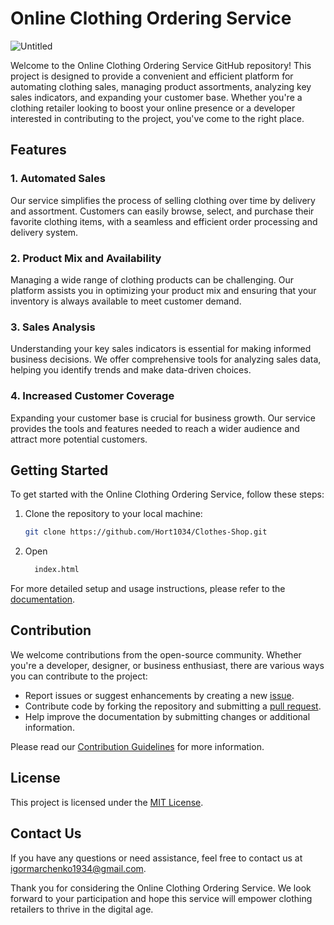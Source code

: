 # Online Clothing Ordering Service

![Untitled](https://github.com/Hort1934/Clothes-Shop/assets/61141309/82bd6370-b948-40a3-8968-95a9f8fa0f15)

Welcome to the Online Clothing Ordering Service GitHub repository! This project is designed to provide a convenient and efficient platform for automating clothing sales, managing product assortments, analyzing key sales indicators, and expanding your customer base. Whether you're a clothing retailer looking to boost your online presence or a developer interested in contributing to the project, you've come to the right place.

## Features

### 1. Automated Sales

Our service simplifies the process of selling clothing over time by delivery and assortment. Customers can easily browse, select, and purchase their favorite clothing items, with a seamless and efficient order processing and delivery system.

### 2. Product Mix and Availability

Managing a wide range of clothing products can be challenging. Our platform assists you in optimizing your product mix and ensuring that your inventory is always available to meet customer demand.

### 3. Sales Analysis

Understanding your key sales indicators is essential for making informed business decisions. We offer comprehensive tools for analyzing sales data, helping you identify trends and make data-driven choices.

### 4. Increased Customer Coverage

Expanding your customer base is crucial for business growth. Our service provides the tools and features needed to reach a wider audience and attract more potential customers.

## Getting Started

To get started with the Online Clothing Ordering Service, follow these steps:

1. Clone the repository to your local machine:

   ```bash
   git clone https://github.com/Hort1034/Clothes-Shop.git
   ```

2. Open 
   ```bash
     index.html
   ```

For more detailed setup and usage instructions, please refer to the [documentation](docs/).

## Contribution

We welcome contributions from the open-source community. Whether you're a developer, designer, or business enthusiast, there are various ways you can contribute to the project:

- Report issues or suggest enhancements by creating a new [issue](https://github.com/Hort1934/Clothes-Shop/issues).
- Contribute code by forking the repository and submitting a [pull request](https://github.com/Hort1934/Clothes-Shop/pulls).
- Help improve the documentation by submitting changes or additional information.

Please read our [Contribution Guidelines](CONTRIBUTING.md) for more information.

## License

This project is licensed under the [MIT License](LICENSE).

## Contact Us

If you have any questions or need assistance, feel free to contact us at igormarchenko1934@gmail.com.

Thank you for considering the Online Clothing Ordering Service. We look forward to your participation and hope this service will empower clothing retailers to thrive in the digital age.
